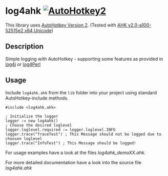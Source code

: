 # log4ahk [![AutoHotkey2](https://img.shields.io/badge/Language-AutoHotkey2-red.svg)](https://autohotkey.com/)

This library uses [AutoHotkey Version 2](https://autohotkey.com/v2/). (Tested with [AHK v2.0-a100-52515e2 x64 Unicode](https://autohotkey.com/boards/viewtopic.php?p=242306#p242306)) 

## Description

Simple logging with AutoHotkey - supporting some features as provided in [log4j](/https://logging.apache.org/log4j/2.x/) or [log4Perl](https://metacpan.org/pod/Log::Log4perl)

## Usage 

Include `log4ahk.ahk` from the `lib` folder into your project using standard AutoHotkey-include methods.

```autohotkey
#include <log4ahk.ahk>

; Initialize the logger
logger := new log4ahk()
; Choose the desired loglevel
logger.loglevel.required := logger.loglevel.INFO
logger.trace("TraceTest") ; This Message should not be logged due to choosen loglevel
logger.trace("InfoTest") ; This Message should be logged!
```

For usage examples have a look at the files *log4ahk_demoXX.ahk*.

For more detailed documentation have a look into the source file *log4ahk.ahk*
